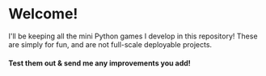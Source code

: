 # Welcome! 
I'll be keeping all the mini Python games I develop in this repository! These are simply for fun, and are not full-scale deployable projects. 
#### Test them out & send me any improvements you add! 
